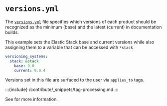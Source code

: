 # `versions.yml`

The [`versions.yml`](https://github.com/elastic/docs-builder/blob/main/config/versions.yml) file specifies which versions of each product should be recognized as the minimum (base) and the latest (current) in documentation builds.

This example sets the Elastic Stack base and current versions while also assigning them to a variable that can be accessed with `*stack`

```yml
versioning_systems:
  stack: &stack
    base: 9.0
    current: 9.0.4
```

Versions set in this file are surfaced to the user via `applies_to` tags.

:::{include} /contribute/_snippets/tag-processing.md
:::

See [](/contribute/cumulative-docs/index.md) for more information.